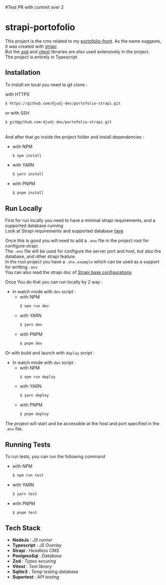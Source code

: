 #Test PR with commit over 2
# strapi-portofolio 

This project is the cms related to my [portofolio-front](https://github.com/djudj-dev/portofolio-front)\.
As the name suggests, it was created with [strapi](https://strapi.io/)\
But the [zod](https://zod.dev/) and [vitest](https://vitest.dev/) libraries are also used extensively in the project.\
The project is entirely in Typescript
## Installation

To install on local you need to git clone :

with HTTPS
```bash
$ https://github.com/djudj-dev/portofolio-strapi.git
```
or with SSH 
```bash
$ git@github.com:djudj-dev/portofolio-strapi.git
```
\
And after that go inside the project folder and install dependencies :
- with NPM
    ```bash
    $ npm install
    ```
- with YARN
    ```bash
    $ yarn install
    ``` 
- with PNPM
    ```bash
    $ pnpm install
    ```

## Run Locally

First for run locally you need to have a minimal strapi requirements, and a supported database running\
Look at Strapi requirements and supported database [here](https://docs.strapi.io/dev-docs/deployment#hardware-and-software-requirements)

Once this is good you will need to add a `.env` file in the project root for configure strapi.\
The `.env` file will be used for configure the server port and host, but also the database, and other strapi feature.\
In the root project you have a `.env.example` which can be used as a support for writting `.env`\
You can also read the strapi doc of [Strapi base configurations](https://docs.strapi.io/dev-docs/configurations#base-configurations)

Once You do that you can run locally by 2 way :    
- In watch mode with `dev` script :
    - with NPM
        ```bash
        $ npm run dev
        ```
    - with YARN
        ```bash
        $ yarn dev
        ``` 
    - with PNPM
        ```bash
        $ pnpm dev
        ```
Or with build and launch with `deploy` script : 
- In watch mode with `dev` script :
    - with NPM
        ```bash
        $ npm run deploy
        ```
    - with YARN
        ```bash
        $ yarn deploy
        ``` 
    - with PNPM
        ```bash
        $ pnpm deploy
        ```

The project will start and be accessible at the host and port specified in the `.env` file.
## Running Tests

To run tests, you can run the following command

- with NPM
    ```bash
    $ npm run test 
    ```
- with YARN
    ```bash
    $ yarn test
    ``` 
- with PNPM
    ```bash
    $ pnpm test
    ```

## Tech Stack
- **NodeJs** : *JS runner*
- **Typescript** : *JS Overlay*
- **Strapi**  : *Headless CMS*
- **PostgresSql** : *Database*
- **Zod**  : *Types securing* 
- **Vitest**  : *Test library*
- **Sqlite3** : *Temp testing database*
- **Supertest** : *API testing*